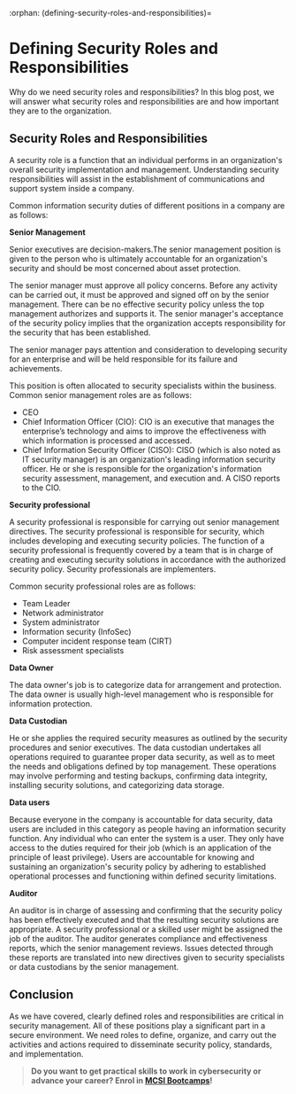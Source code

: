:orphan:
(defining-security-roles-and-responsibilities)=
# Defining Security Roles and Responsibilities
 

Why do we need security roles and responsibilities? In this blog post, we will answer what security roles and responsibilities are and how important they are to the organization.

## Security Roles and Responsibilities

A security role is a function that an individual performs in an organization's overall security implementation and management. Understanding security responsibilities will assist in the establishment of communications and support system inside a company.

Common information security duties of different positions in a company are as follows:

**Senior Management**

Senior executives are decision-makers.The senior management position is given to the person who is ultimately accountable for an organization's security and should be most concerned about asset protection.

The senior manager must approve all policy concerns. Before any activity can be carried out, it must be approved and signed off on by the senior management. There can be no effective security policy unless the top management authorizes and supports it. The senior manager's acceptance of the security policy implies that the organization accepts responsibility for the security that has been established.

The senior manager pays attention and consideration to developing security for an enterprise and will be held responsible for its failure and achievements.

This position is often allocated to security specialists within the business. Common senior management roles are as follows:

- CEO
- Chief Information Officer (CIO): CIO is an executive that manages the enterprise’s technology and aims to improve the effectiveness with which information is processed and accessed.
- Chief Information Security Officer (CISO): CISO (which is also noted as IT security manager) is an organization's leading information security officer. He or she is responsible for the organization's information security assessment, management, and execution and. A CISO reports to the CIO.

**Security professional**

A security professional is responsible for carrying out senior management directives. The security professional is responsible for security, which includes developing and executing security policies. The function of a security professional is frequently covered by a team that is in charge of creating and executing security solutions in accordance with the authorized security policy. Security professionals are implementers.

Common security professional roles are as follows:

- Team Leader
- Network administrator
- System administrator
- Information security (InfoSec)
- Computer incident response team (CIRT)
- Risk assessment specialists

**Data Owner**

The data owner's job is to categorize data for arrangement and protection. The data owner is usually high-level management who is responsible for information protection.

**Data Custodian**

He or she applies the required security measures as outlined by the security procedures and senior executives. The data custodian undertakes all operations required to guarantee proper data security, as well as to meet the needs and obligations defined by top management. These operations may involve performing and testing backups, confirming data integrity, installing security solutions, and categorizing data storage.

**Data users**

Because everyone in the company is accountable for data security, data users are included in this category as people having an information security function. Any individual who can enter the system is a user. They only have access to the duties required for their job (which is an application of the principle of least privilege). Users are accountable for knowing and sustaining an organization's security policy by adhering to established operational processes and functioning within defined security limitations.

**Auditor**

An auditor is in charge of assessing and confirming that the security policy has been effectively executed and that the resulting security solutions are appropriate. A security professional or a skilled user might be assigned the job of the auditor. The auditor generates compliance and effectiveness reports, which the senior management reviews. Issues detected through these reports are translated into new directives given to security specialists or data custodians by the senior management.

## Conclusion

As we have covered, clearly defined roles and responsibilities are critical in security management. All of these positions play a significant part in a secure environment. We need roles to define, organize, and carry out the activities and actions required to disseminate security policy, standards, and implementation.

> **Do you want to get practical skills to work in cybersecurity or advance your career? Enrol in [MCSI Bootcamps](https://www.mosse-institute.com/bootcamps.html)!**